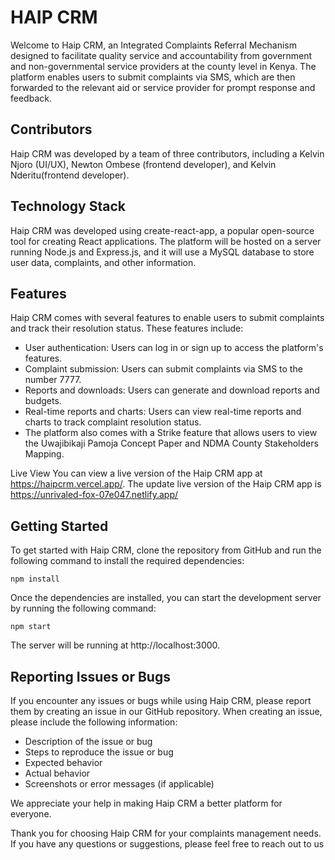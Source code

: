 # HAIP CRM
Welcome to Haip CRM, an Integrated Complaints Referral Mechanism designed to facilitate quality service and accountability from government and non-governmental service providers at the county level in Kenya. The platform enables users to submit complaints via SMS, which are then forwarded to the relevant aid or service provider for prompt response and feedback.

## Contributors
Haip CRM was developed by a team of three contributors, including a Kelvin Njoro (UI/UX), Newton Ombese (frontend developer), and Kelvin Nderitu(frontend developer).

## Technology Stack
Haip CRM was developed using create-react-app, a popular open-source tool for creating React applications. The platform will be hosted on a server running Node.js and Express.js, and it will use a MySQL database to store user data, complaints, and other information.

## Features
Haip CRM comes with several features to enable users to submit complaints and track their resolution status. These features include:

- User authentication: Users can log in or sign up to access the platform's features.
- Complaint submission: Users can submit complaints via SMS to the number 7777.
- Reports and downloads: Users can generate and download reports and budgets.
- Real-time reports and charts: Users can view real-time reports and charts to track complaint resolution status.
- The platform also comes with a Strike feature that allows users to view the Uwajibikaji Pamoja Concept Paper and NDMA County Stakeholders Mapping.

Live View
You can view a live version of the Haip CRM app at https://haipcrm.vercel.app/.
The update live version of the Haip CRM app is https://unrivaled-fox-07e047.netlify.app/

## Getting Started
To get started with Haip CRM, clone the repository from GitHub and run the following command to install the required dependencies:
```
npm install
```
Once the dependencies are installed, you can start the development server by running the following command:
```
npm start
```
The server will be running at http://localhost:3000.

## Reporting Issues or Bugs
If you encounter any issues or bugs while using Haip CRM, please report them by creating an issue in our GitHub repository. When creating an issue, please include the following information:

- Description of the issue or bug
- Steps to reproduce the issue or bug
- Expected behavior
- Actual behavior
- Screenshots or error messages (if applicable)

We appreciate your help in making Haip CRM a better platform for everyone.

Thank you for choosing Haip CRM for your complaints management needs. If you have any questions or suggestions, please feel free to reach out to us
